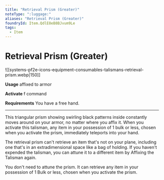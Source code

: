 ```yaml
---
title: "Retrieval Prism (Greater)"
noteType: ":luggage:"
aliases: "Retrieval Prism (Greater)"
foundryId: Item.QdlE8eB8BJvum9Le
tags:
  - Item
---
```


# Retrieval Prism (Greater)
![[systems-pf2e-icons-equipment-consumables-talismans-retrieval-prism.webp|150]]

**Usage** affixed to armor

**Activate** f command

**Requirements** You have a free hand.

* * *

This triangular prism showing swirling black patterns inside constantly moves around on your armor, no matter where you affix it. When you activate this talisman, any item in your possession of 1 bulk or less, chosen when you activate the prism, immediately teleports into your hand.

The retrieval prism can't retrieve an item that's not on your plane, including one that's in an extradimensional space like a bag of holding. If you haven't expended the talisman, you can attune it to a different item by Affixing the Talisman again.

You don't need to attune the prism. It can retrieve any item in your possession of 1 Bulk or less, chosen when you activate the prism.
